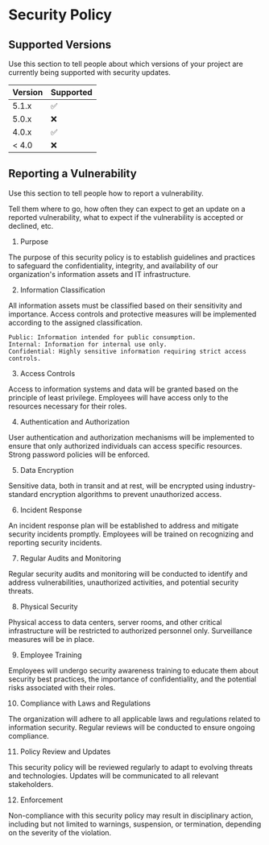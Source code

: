 # Security Policy

## Supported Versions

Use this section to tell people about which versions of your project are
currently being supported with security updates.

| Version | Supported          |
| ------- | ------------------ |
| 5.1.x   | :white_check_mark: |
| 5.0.x   | :x:                |
| 4.0.x   | :white_check_mark: |
| < 4.0   | :x:                |

## Reporting a Vulnerability

Use this section to tell people how to report a vulnerability.

Tell them where to go, how often they can expect to get an update on a
reported vulnerability, what to expect if the vulnerability is accepted or
declined, etc.

1. Purpose

The purpose of this security policy is to establish guidelines and practices to safeguard the confidentiality, integrity, and availability of our organization's information assets and IT infrastructure.

2. Information Classification

All information assets must be classified based on their sensitivity and importance. Access controls and protective measures will be implemented according to the assigned classification.

    Public: Information intended for public consumption.
    Internal: Information for internal use only.
    Confidential: Highly sensitive information requiring strict access controls.

3. Access Controls

Access to information systems and data will be granted based on the principle of least privilege. Employees will have access only to the resources necessary for their roles.

4. Authentication and Authorization

User authentication and authorization mechanisms will be implemented to ensure that only authorized individuals can access specific resources. Strong password policies will be enforced.

5. Data Encryption

Sensitive data, both in transit and at rest, will be encrypted using industry-standard encryption algorithms to prevent unauthorized access.

6. Incident Response

An incident response plan will be established to address and mitigate security incidents promptly. Employees will be trained on recognizing and reporting security incidents.

7. Regular Audits and Monitoring

Regular security audits and monitoring will be conducted to identify and address vulnerabilities, unauthorized activities, and potential security threats.

8. Physical Security

Physical access to data centers, server rooms, and other critical infrastructure will be restricted to authorized personnel only. Surveillance measures will be in place.

9. Employee Training

Employees will undergo security awareness training to educate them about security best practices, the importance of confidentiality, and the potential risks associated with their roles.

10. Compliance with Laws and Regulations

The organization will adhere to all applicable laws and regulations related to information security. Regular reviews will be conducted to ensure ongoing compliance.

11. Policy Review and Updates

This security policy will be reviewed regularly to adapt to evolving threats and technologies. Updates will be communicated to all relevant stakeholders.

12. Enforcement

Non-compliance with this security policy may result in disciplinary action, including but not limited to warnings, suspension, or termination, depending on the severity of the violation.
